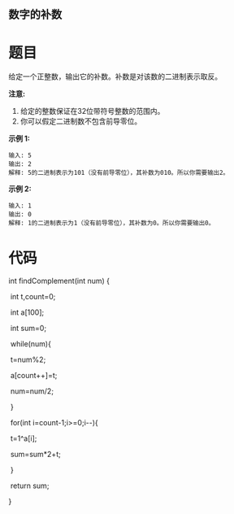 ## 数字的补数

# 题目

给定一个正整数，输出它的补数。补数是对该数的二进制表示取反。

  

**注意:**

  

1. 给定的整数保证在32位带符号整数的范围内。
2. 你可以假定二进制数不包含前导零位。

  

**示例 1:**

  

```
输入: 5
输出: 2
解释: 5的二进制表示为101（没有前导零位），其补数为010。所以你需要输出2。
```

  

**示例 2:**

  

```
输入: 1
输出: 0
解释: 1的二进制表示为1（没有前导零位），其补数为0。所以你需要输出0。
```

# 代码

int findComplement(int num) {  

​    int t,count=0;  

​	int a[100];  

​	int sum=0;  

​	while(num){  

​		t=num%2;  

​		a[count++]=t;  

​		num=num/2;  

​	}  

​	for(int i=count-1;i>=0;i--){  

​		t=1^a[i];  

​		sum=sum*2+t;  

​	}  

​    return sum;  

}  

